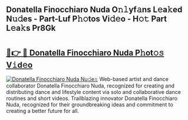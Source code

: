 ## Donatella Finocchiaro Nuda O𝚗𝚕yf𝚊ns L𝚎a𝚔ed N𝚞𝚍es - Part-Luf P𝚑𝚘tos Vi𝚍𝚎o - H𝚘𝚝 Part L𝚎a𝚔s Pr8Gk

# <h2><a href="http://kfehnx.oniu.top/?m=Donatella+Finocchiaro+Nuda">🔗👉 🔴 Donatella Finocchiaro Nuda P𝚑ot𝚘𝚜 V𝚒d𝚎o</a></h2>

[![Donatella Finocchiaro Nuda Nu𝚍e𝚜](https://i.imgur.com/0qMVB7G.gif)](http://kfehnx.oniu.top/?m=Donatella+Finocchiaro+Nuda)
Web-based artist and dance collaborator Donatella Finocchiaro Nuda, recognized for creating and distributing dance and lifestyle content via solo and collaborative dance routines and short videos. Trailblazing innovator Donatella Finocchiaro Nuda, recognized for their groundbreaking ideas and commitment to creating a better future for all.  
